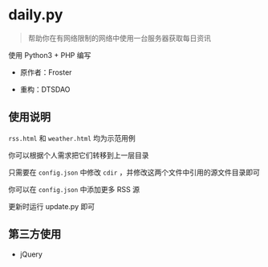 # daily.py

> 帮助你在有网络限制的网络中使用一台服务器获取每日资讯

使用 Python3 + PHP 编写

- 原作者：Froster

- 重构：DTSDAO

## 使用说明

`rss.html` 和 `weather.html` 均为示范用例

你可以根据个人需求把它们转移到上一层目录

只需要在 `config.json` 中修改 `cdir` ，并修改这两个文件中引用的源文件目录即可

你可以在 `config.json` 中添加更多 RSS 源

更新时运行 update.py 即可

## 第三方使用

- jQuery